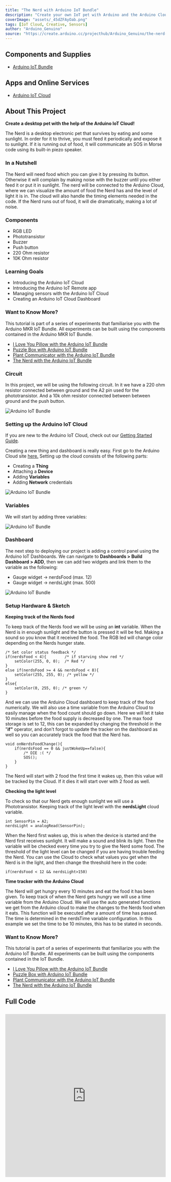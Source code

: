 ```yaml
---
title: "The Nerd with Arduino IoT Bundle"
description: "Create your own IoT pet with Arduino and the Arduino Cloud!"
coverImage: "assets/_45dZFAyOab.png"
tags: [IoT Cloud, Creative, Sensors]
author: "Arduino_Genuino"
source: "https://create.arduino.cc/projecthub/Arduino_Genuino/the-nerd-with-arduino-iot-bundle-b1d0ca"
---
```


## Components and Supplies

- [Arduino IoT Bundle](https://store.arduino.cc/iot-bundle)

## Apps and Online Services

- [Arduino IoT Cloud](https://cloud.arduino.cc)

## About This Project

**Create a desktop pet with the help of the Arduino IoT Cloud!**

The Nerd is a desktop electronic pet that survives by eating and some sunlight. In order for it to thrive, you must feed it periodically and expose it to sunlight. If it is running out of food, it will communicate an SOS in Morse code using its built-in piezo speaker.

### In a Nutshell

The Nerd will need food which you can give it by pressing its button. Otherwise it will complain by making noise with the buzzer until you either feed it or put it in sunlight. The nerd will be connected to the Arduino Cloud, where we can visualize the amount of food the Nerd has and the level of light it is in. The cloud will also handle the timing elements needed in the code. If the Nerd runs out of food, it will die dramatically, making a lot of noise.

### Components

* RGB LED
* Phototransistor
* Buzzer
* Push button
* 220 Ohm resistor
* 10K Ohm resistor

### Learning Goals

* Introducing the Arduino IoT Cloud
* Introducing the Arduino IoT Remote app
* Managing sensors with the Arduino IoT Cloud
* Creating an Arduino IoT Cloud Dashboard

### Want to Know More?

This tutorial is part of a series of experiments that familiarise you with the Arduino MKR IoT Bundle. All experiments can be built using the components contained in the Arduino MKR IoT Bundle.

* [I Love You Pillow with the Arduino IoT Bundle ](/tutorials/iot-bundle/i-love-you-pillow)
* [Puzzle Box with Arduino IoT Bundle ](/tutorials/iot-bundle/puzzlebox)
* [Plant Communicator with the Arduino IoT Bundle ](/tutorials/iot-bundle/plant-communicator)
* [The Nerd with the Arduino IoT Bundle](/tutorials/iot-bundle/the-nerd)

### Circuit

In this project, we will be using the following circuit. In it we have a 220 ohm resistor connected between ground and the A2 pin used for the phototransistor. And a 10k ohm resistor connected between between ground and the push button.

![Arduino IoT Bundle](assets/the_nerd_rp2040_dqr7egmpao_ESpsLy8iaq.png)

### Setting up the Arduino IoT Cloud

If you are new to the Arduino IoT Cloud, check out our [Getting Started Guide](https://docs.arduino.cc/arduino-cloud/getting-started/iot-cloud-getting-started).

Creating a new thing and dashboard is really easy. First go to the Arduino Cloud site [here.](https://create.arduino.cc/iot) Setting up the cloud consists of the following parts:

* Creating a **Thing**
* Attaching a **Device**
* Adding **Variables**
* Adding **Network** credentials

![Arduino IoT Bundle](assets/nerd-cloud-setup_RC5c4S0ASc.gif)

### Variables

We will start by adding three variables:

![Arduino IoT Bundle](assets/screenshot_2022-11-18_175524_4XRWc1dHYc.png)

### Dashboard

The next step to deploying our project is adding a control panel using the Arduino IoT Dashboards. We can navigate to **Dashboards > Build Dashboard > ADD**, then we can add two widgets and link them to the variable as the following:

* Gauge widget -> nerdsFood (max. 12)
* Gauge widget -> nerdsLight (max. 500)

![Arduino IoT Bundle](assets/the_nerd_m3DggOdFBj.gif)

### Setup Hardware & Sketch

**Keeping track of the Nerds food**

To keep track of the Nerds food we will be using an **int** variable. When the Nerd is in enough sunlight and the button is pressed it will be fed. Making a sound so you know that it received the food. The RGB led will change color depending on the Nerds hunger state.

```
/* Set color status feedback */
if(nerdsFood < 4){        /* if starving show red */
    setColor(255, 0, 0);  /* Red */
}
else if(nerdsFood >= 4 && nerdsFood < 8){
    setColor(255, 255, 0); /* yellow */
}
else{
    setColor(0, 255, 0); /* green */
}
```

And we can use the Arduino Cloud dashboard to keep track of the food numerically. We will also use a time variable from the Arduino Cloud to easily manage when the food count should go down. Here we will let it take 10 minutes before the food supply is decreased by one. The max food storage is set to 12, this can be expanded by changing the threshold in the "**if"** operator, and don't forgot to update the tracker on the dashboard as well so you can accurately track the food that the Nerd has.

```
void onNerdsFoodChange(){
    if(nerdsFood == 0 && justWokeUp==false){
        /* DIE :( */
        SOS();
    }
}
```

The Nerd will start with 2 food the first time it wakes up, then this value will be tracked by the Cloud. If it dies it will start over with 2 food as well.

**Checking the light level**

To check so that our Nerd gets enough sunlight we will use a Phototransistor. Keeping track of the light level with the **nerdsLight** cloud variable.

```
int SensorPin = A2;
nerdsLight = analogRead(SensorPin);
```

When the Nerd first wakes up, this is when the device is started and the Nerd first receives sunlight. It will make a sound and blink its light. Then the variable will be checked every time you try to give the Nerd some food. The threshold of the light level can be changed if you are having trouble feeding the Nerd. You can use the Cloud to check what values you get when the Nerd is in the light, and then change the threshold here in the code:

```
if(nerdsFood < 12 && nerdsLight>150)
```

**Time tracker with the Arduino Cloud**

The Nerd will get hungry every 10 minutes and eat the food it has been given. To keep track of when the Nerd gets hungry we will use a time variable from the Arduino Cloud. We will use the auto generated functions we get from the Arduino cloud to make the changes to the Nerds food when it eats. This function will be executed after a amount of time has passed. The time is determined in the nerdsTime variable configuration. In this example we set the time to be 10 minutes, this has to be stated in seconds.

### Want to Know More?

This tutorial is part of a series of experiments that familiarize you with the Arduino IoT Bundle. All experiments can be built using the components contained in the IoT Bundle.

* [I Love You Pillow with the Arduino IoT Bundle ](/tutorials/iot-bundle/i-love-you-pillow)
* [Puzzle Box with Arduino IoT Bundle ](/tutorials/iot-bundle/puzzlebox)
* [Plant Communicator with the Arduino IoT Bundle ](/tutorials/iot-bundle/plant-communicator)
* [The Nerd with the Arduino IoT Bundle](/tutorials/iot-bundle/the-nerd)

## Full Code

<iframe src="https://create.arduino.cc/editor/Arduino_Genuino/68fecf75-d394-4063-8082-8a5a21226ce3/preview?embed" style="height:510px;width:100%;margin:10px 0" frameborder="0"></iframe>